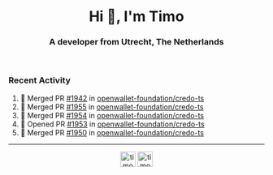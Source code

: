 <h1 align="center">Hi 👋, I'm Timo</h1>
<h3 align="center">A developer from Utrecht, The Netherlands</h3>
<br/>
<!-- https://github.com/rahuldkjain/github-profile-readme-generator --!>

<!--  <p align="left"><img src="https://github-readme-stats.vercel.app/api?username=timoglastra&show_icons=true&count_private=true&" alt="timoglastra" /></p> --!>

<!--
Github language stats
<p align="left"><img src="https://github-readme-stats.vercel.app/api/top-langs/?username=timoglastra&layout=compact" alt="timoglastra" /><p>
-->

<!-- Codestats language stats -->
<!-- <p align="left"><img src="https://codestats-readme.vercel.app/api/top-langs/?username=timoglastra&layout=compact&language_count=12" alt="timoglastra" /><p>    --!>
  
<h3>Recent Activity</h3>

<!--START_SECTION:activity-->
1. 🎉 Merged PR [#1942](https://github.com/openwallet-foundation/credo-ts/pull/1942) in [openwallet-foundation/credo-ts](https://github.com/openwallet-foundation/credo-ts)
2. 🎉 Merged PR [#1955](https://github.com/openwallet-foundation/credo-ts/pull/1955) in [openwallet-foundation/credo-ts](https://github.com/openwallet-foundation/credo-ts)
3. 🎉 Merged PR [#1954](https://github.com/openwallet-foundation/credo-ts/pull/1954) in [openwallet-foundation/credo-ts](https://github.com/openwallet-foundation/credo-ts)
4. 💪 Opened PR [#1953](https://github.com/openwallet-foundation/credo-ts/pull/1953) in [openwallet-foundation/credo-ts](https://github.com/openwallet-foundation/credo-ts)
5. 🎉 Merged PR [#1950](https://github.com/openwallet-foundation/credo-ts/pull/1950) in [openwallet-foundation/credo-ts](https://github.com/openwallet-foundation/credo-ts)
<!--END_SECTION:activity-->

---

<p align="center">
<a href="https://twitter.com/timoglastra" target="blank"><img align="center" src="https://cdn.jsdelivr.net/npm/simple-icons@3.0.1/icons/twitter.svg" alt="timoglastra" height="30" width="30" /></a>
<a href="https://linkedin.com/in/timoglastra" target="blank"><img align="center" src="https://cdn.jsdelivr.net/npm/simple-icons@3.0.1/icons/linkedin.svg" alt="timoglastra" height="30" width="30" /></a>
</p>



